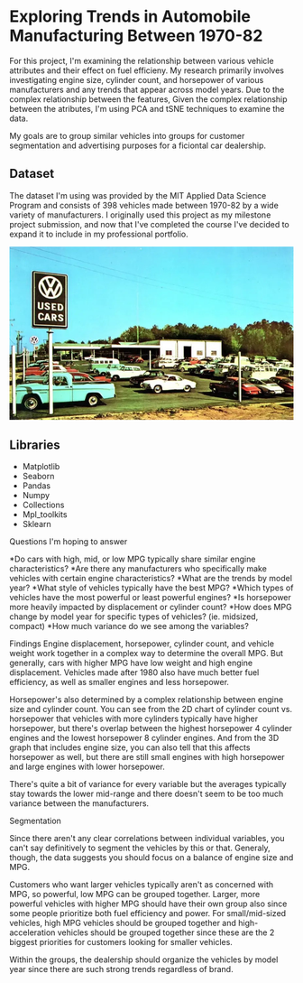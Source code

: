 # Exploring Trends in Automobile Manufacturing Between 1970-82

For this project, I'm examining the relationship between various vehicle attributes and their effect on fuel efficieny. My research primarily involves investigating engine size, cylinder count, and horsepower of various manufacturers and any trends that appear across model years. Due to the complex relationship between the features, Given the complex relationship between the atributes, I'm using PCA and tSNE techniques to examine the data.

My goals are to group similar vehicles into groups for customer segmentation and advertising purposes for a ficiontal car dealership. 

## Dataset

The dataset I'm using was provided by the MIT Applied Data Science Program and consists of 398 vehicles made between 1970-82 by a wide variety of manufacturers. I originally used this project as my milestone project submission, and now that I've completed the course I've decided to expand it to include in my professional portfolio.

![Carlot](Images/Carlot.jpg)

## Libraries

* Matplotlib
* Seaborn
* Pandas
* Numpy
* Collections
* Mpl_toolkits
* Sklearn

Questions I'm hoping to answer

*Do cars with high, mid, or low MPG typically share similar engine characteristics?
*Are there any manufacturers who specifically make vehicles with certain engine characteristics?
*What are the trends by model year?
*What style of vehicles typically have the best MPG?
*Which types of vehicles have the most powerful or least powerful engines?
*Is horsepower more heavily impacted by displacement or cylinder count?
*How does MPG change by model year for specific types of vehicles? (ie. midsized, compact)
*How much variance do we see among the variables?

Findings
Engine displacement, horsepower, cylinder count, and vehicle weight work together in a complex way to determine the overall MPG. But generally, cars with higher MPG have low weight and high engine displacement. Vehicles made after 1980 also have much better fuel efficiency, as well as smaller engines and less horsepower.

Horsepower's also determined by a complex relationship between engine size and cylinder count. You can see from the 2D chart of cylinder count vs. horsepower that vehicles with more cylinders typically have higher horsepower, but there's overlap between the highest horsepower 4 cylinder engines and the lowest horsepower 8 cylinder engines. And from the 3D graph that includes engine size, you can also tell that this affects horsepower as well, but there are still small engines with high horsepower and large engines with lower horsepower.

There's quite a bit of variance for every variable but the averages typically stay towards the lower mid-range and there doesn't seem to be too much variance between the manufacturers.

Segmentation

Since there aren't any clear correlations between individual variables, you can't say definitively to segment the vehicles by this or that. Generaly, though, the data suggests you should focus on a balance of engine size and MPG.

Customers who want larger vehicles typically aren't as concerned with MPG, so powerful, low MPG can be grouped together. Larger, more powerful vehicles with higher MPG should have their own group also since some people prioritize both fuel efficiency and power. For small/mid-sized vehicles, high MPG vehicles should be grouped together and high-acceleration vehicles should be grouped together since these are the 2 biggest priorities for customers looking for smaller vehicles.

Within the groups, the dealership should organize the vehicles by model year since there are such strong trends regardless of brand.


